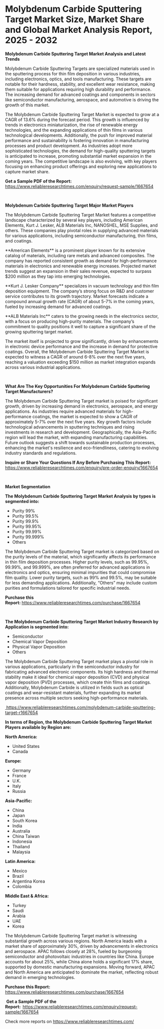 <p><h1>Molybdenum Carbide Sputtering Target Market Size, Market Share and Global Market Analysis Report, 2025 - 2032</h1></p><p><strong>Molybdenum Carbide Sputtering Target Market Analysis and Latest Trends</strong></p>
<p><p>Molybdenum Carbide Sputtering Targets are specialized materials used in the sputtering process for thin film deposition in various industries, including electronics, optics, and tools manufacturing. These targets are notable for their hardness, stability, and excellent wear resistance, making them suitable for applications requiring high durability and performance. The increasing demand for advanced coatings and components in sectors like semiconductor manufacturing, aerospace, and automotive is driving the growth of this market.</p><p>The Molybdenum Carbide Sputtering Target Market is expected to grow at a CAGR of 13.6% during the forecast period. This growth is influenced by trends in electronics miniaturization, the rise of renewable energy technologies, and the expanding applications of thin films in various technological developments. Additionally, the push for improved material performance and sustainability is fostering innovation in manufacturing processes and product development. As industries adopt more sophisticated technologies, the demand for high-quality sputtering targets is anticipated to increase, promoting substantial market expansion in the coming years. The competitive landscape is also evolving, with key players focusing on enhancing product offerings and exploring new applications to capture market share.</p></p>
<p><strong>Get a Sample PDF of the Report:&nbsp;</strong> <a href="https://www.reliableresearchtimes.com/enquiry/request-sample/1667654?utm_campaign=3363&utm_medium=2&utm_source=Github&utm_content=ia&utm_term=08032025&utm_id=molybdenum-carbide-sputtering-target">https://www.reliableresearchtimes.com/enquiry/request-sample/1667654</a></p>
<p>&nbsp;</p>
<p><strong>Molybdenum Carbide Sputtering Target Major Market Players</strong></p>
<p><p>The Molybdenum Carbide Sputtering Target Market features a competitive landscape characterized by several key players, including American Elements, Kurt J. Lesker, ALB Materials Inc, NANOSHEL, MSE Supplies, and others. These companies play pivotal roles in supplying advanced materials for various applications, including semiconductor manufacturing, thin films, and coatings.</p><p>**American Elements** is a prominent player known for its extensive catalog of materials, including rare metals and advanced composites. The company has reported consistent growth as demand for high-performance materials in electronics and renewable energy increases. Projected market trends suggest an expansion in their sales revenue, expected to surpass $200 million as they tap into emerging technologies.</p><p>**Kurt J. Lesker Company** specializes in vacuum technology and thin film deposition equipment. The company’s strong focus on R&D and customer service contributes to its growth trajectory. Market forecasts indicate a compound annual growth rate (CAGR) of about 5-7% in the coming years, fueled by increasing demand for advanced coatings.</p><p>**ALB Materials Inc** caters to the growing needs in the electronics sector, with a focus on producing high-purity materials. The company’s commitment to quality positions it well to capture a significant share of the growing sputtering target market.</p><p>The market itself is projected to grow significantly, driven by enhancements in electronic device performance and the increase in demand for protective coatings. Overall, the Molybdenum Carbide Sputtering Target Market is expected to witness a CAGR of around 6-8% over the next five years, reaching a valuation exceeding $150 million as market integration expands across various industrial applications.</p></p>
<p>&nbsp;</p>
<p><strong>What Are The Key Opportunities For Molybdenum Carbide Sputtering Target Manufacturers?</strong></p>
<p><p>The Molybdenum Carbide Sputtering Target market is poised for significant growth, driven by increasing demand in electronics, aerospace, and energy applications. As industries require advanced materials for high-performance coatings, the market is expected to show a CAGR of approximately 5-7% over the next five years. Key growth factors include technological advancements in sputtering techniques and rising investments in research and development. Geographically, the Asia-Pacific region will lead the market, with expanding manufacturing capabilities. Future outlook suggests a shift towards sustainable production processes, enhancing the market's resilience and eco-friendliness, catering to evolving industry standards and regulations.</p></p>
<p><strong>Inquire or Share Your Questions If Any Before Purchasing This Report:</strong> <a href="https://www.reliableresearchtimes.com/enquiry/pre-order-enquiry/1667654?utm_campaign=3363&utm_medium=2&utm_source=Github&utm_content=ia&utm_term=08032025&utm_id=molybdenum-carbide-sputtering-target">https://www.reliableresearchtimes.com/enquiry/pre-order-enquiry/1667654</a></p>
<p>&nbsp;</p>
<p><strong>Market Segmentation</strong></p>
<p><strong>The Molybdenum Carbide Sputtering Target Market Analysis by types is segmented into:</strong></p>
<p><ul><li>Purity 99%</li><li>Purity 99.5%</li><li>Purity 99.9%</li><li>Purity 99.95%</li><li>Purity 99.99%</li><li>Purity 99.999%</li><li>Others</li></ul></p>
<p><p>The Molybdenum Carbide Sputtering Target market is categorized based on the purity levels of the material, which significantly affects its performance in thin film deposition processes. Higher purity levels, such as 99.95%, 99.99%, and 99.999%, are often preferred for advanced applications in electronics and optics, ensuring minimal impurities that could compromise film quality. Lower purity targets, such as 99% and 99.5%, may be suitable for less demanding applications. Additionally, “Others” may include custom purities and formulations tailored for specific industrial needs.</p></p>
<p><strong>Purchase this Report:&nbsp;</strong><a href="https://www.reliableresearchtimes.com/purchase/1667654?utm_campaign=3363&utm_medium=2&utm_source=Github&utm_content=ia&utm_term=08032025&utm_id=molybdenum-carbide-sputtering-target">https://www.reliableresearchtimes.com/purchase/1667654</a></p>
<p>&nbsp;</p>
<p><strong>The Molybdenum Carbide Sputtering Target Market Industry Research by Application is segmented into:</strong></p>
<p><ul><li>Semiconductor</li><li>Chemical Vapor Deposition</li><li>Physical Vapor Deposition</li><li>Others</li></ul></p>
<p><p>The Molybdenum Carbide Sputtering Target market plays a pivotal role in various applications, particularly in the semiconductor industry for fabricating advanced electronic components. Its high hardness and thermal stability make it ideal for chemical vapor deposition (CVD) and physical vapor deposition (PVD) processes, which create thin films and coatings. Additionally, Molybdenum Carbide is utilized in fields such as optical coatings and wear-resistant materials, further expanding its market presence across multiple sectors seeking high-performance materials.</p></p>
<p><a href="https://www.reliableresearchtimes.com/molybdenum-carbide-sputtering-target-r1667654?utm_campaign=3363&utm_medium=2&utm_source=Github&utm_content=ia&utm_term=08032025&utm_id=molybdenum-carbide-sputtering-target">&nbsp;https://www.reliableresearchtimes.com/molybdenum-carbide-sputtering-target-r1667654</a></p>
<p><strong>In terms of Region, the Molybdenum Carbide Sputtering Target Market Players available by Region are:</strong></p>
<p>
    <p> <strong> North America: </strong>
        <ul>
            <li>United States</li>
            <li>Canada</li>
        </ul>
        </p> 
    <p> <strong> Europe: </strong>
        <ul>
            <li>Germany</li>
            <li>France</li>
            <li>U.K.</li>
            <li>Italy</li>
            <li>Russia</li>
        </ul>
        </p> 
    <p> <strong> Asia-Pacific: </strong>
        <ul>
            <li>China</li>
            <li>Japan</li>
            <li>South Korea</li>
            <li>India</li>
            <li>Australia</li>
            <li>China Taiwan</li>
            <li>Indonesia</li>
            <li>Thailand</li>
            <li>Malaysia</li>
        </ul>
        </p> 
    <p> <strong> Latin America: </strong>
        <ul>
            <li>Mexico</li>
            <li>Brazil</li>
            <li>Argentina Korea</li>
            <li>Colombia</li>
        </ul>
        </p> 
    <p> <strong> Middle East & Africa: </strong>
        <ul>
            <li>Turkey</li>
            <li>Saudi</li>
            <li>Arabia</li>
            <li>UAE</li>
            <li>Korea</li>
        </ul>
    </p>
    </p>
<p><p>The Molybdenum Carbide Sputtering Target market is witnessing substantial growth across various regions. North America leads with a market share of approximately 30%, driven by advancements in electronics and aerospace. APAC follows closely at 28%, fueled by burgeoning semiconductor and photovoltaic industries in countries like China. Europe accounts for about 25%, while China alone holds a significant 17% share, supported by domestic manufacturing expansions. Moving forward, APAC and North America are anticipated to dominate the market, reflecting robust demand in emerging technologies.</p></p>
<p><strong>Purchase this Report: </strong><a href="https://www.reliableresearchtimes.com/purchase/1667654?utm_campaign=3363&utm_medium=2&utm_source=Github&utm_content=ia&utm_term=08032025&utm_id=molybdenum-carbide-sputtering-target">https://www.reliableresearchtimes.com/purchase/1667654</a></p>
<p>&nbsp;<strong>Get a Sample PDF of the Report:&nbsp;&nbsp;</strong><a href="https://www.reliableresearchtimes.com/enquiry/request-sample/1667654?utm_campaign=3363&utm_medium=2&utm_source=Github&utm_content=ia&utm_term=08032025&utm_id=molybdenum-carbide-sputtering-target">https://www.reliableresearchtimes.com/enquiry/request-sample/1667654</a></p>
<p><strong></strong></p>
<p>Check more reports on <a href="https://www.reliableresearchtimes.com/?utm_campaign=3363&utm_medium=2&utm_source=Github&utm_content=ia&utm_term=08032025&utm_id=molybdenum-carbide-sputtering-target">https://www.reliableresearchtimes.com/</a></p>